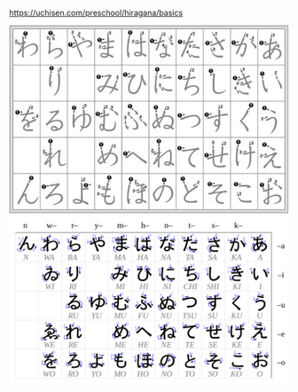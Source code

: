 https://uchisen.com/preschool/hiragana/basics

![CHART1](4dc82c8e40e5bf0889933e2825bf8a6a.jpg)
![CHART2](wikipedia-hiragana-chart.png)


